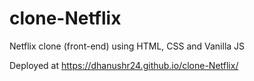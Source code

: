 # clone-Netflix

Netflix clone (front-end) using HTML, CSS and Vanilla JS

Deployed at https://dhanushr24.github.io/clone-Netflix/
